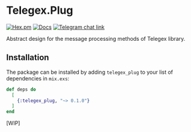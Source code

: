 # Telegex.Plug

[![Hex.pm](https://img.shields.io/hexpm/v/telegex_plug.svg)](http://hex.pm/packages/telegex_plug)
[![Docs](https://img.shields.io/badge/api-docs-green.svg)](https://hexdocs.pm/telegex_plug/api-reference.html)
[![Telegram chat link](https://img.shields.io/badge/chat-telegex-blue.svg)](https://t.me/elixir_telegex)

Abstract design for the message processing methods of Telegex library.

## Installation

The package can be installed by adding `telegex_plug` to your list of dependencies in `mix.exs`:

```elixir
def deps do
  [
    {:telegex_plug, "~> 0.1.0"}
  ]
end
```

[WIP]
